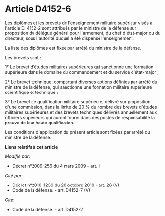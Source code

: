 # Article D4152-6

Les diplômes et les brevets de l'enseignement militaire supérieur visés à l'article D. 4152-2 sont attribués par le ministre
de la défense sur proposition du délégué général pour l'armement, du chef d'état-major ou du directeur, sous l'autorité
duquel a été dispensé l'enseignement. 

La liste des diplômes est fixée par arrêté du ministre de la défense. 

Les brevets sont : 

1° Le brevet d'études militaires supérieures qui sanctionne une formation supérieure dans le domaine du commandement et du
service d'état-major ; 

2° Le brevet technique, comportant diverses options définies par arrêté du ministre de la défense, qui sanctionne une
formation militaire supérieure scientifique et technique ; 

3° Le brevet de qualification militaire supérieure, délivré sur proposition d'une commission, dans la limite de 20 % du
nombre des brevets d'études militaires supérieures et des brevets techniques délivrés annuellement aux officiers supérieurs
qui auront fourni dans des postes de responsabilité la preuve de leur haute qualification. 

Les conditions d'application du présent article sont fixées par arrêté du ministre de la défense.

**Liens relatifs à cet article**

_Modifié par_:

  - Décret n°2009-256 du 4 mars 2009 - art. 1

_Cité par_:

  - Décret n°2010-1239 du 20 octobre 2010 - art. 26 (V)
  - Code de la défense. - art. D4152-7 (V)

_Cite_:

  - Code de la défense. - art. D4152-2
